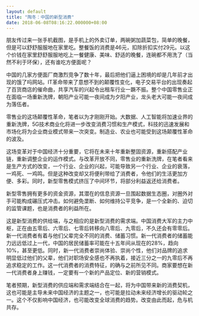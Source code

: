 ```yaml
---
layout: default
title: "陶冬：中国的新型消费"
date: 2018-06-08T08:16:22.000000+08:00
---
```


朋友传过来一张手机截图，是手机上的外卖订单，两碗粥加蔬菜包，简单的晚餐，但是可以舒舒服服地在家里吃。整餐饭的消费是46元，扣除折扣实付29元。以这个价钱在家里舒舒服服地吃上一餐健康、美味、舒适的晚餐，连碗都不用洗了（当然不利于环保），还有谁吃方便面呢？

中国的几家方便面厂商激烈竞争了数十年，最后把他们逼上困境的却是几年前才出现的饿了吗网站。IT革命带来了意想不到的颠覆性变化，电子交易平台的出现奏起了百货商店的催命曲，共享汽车的兴起令出租车行业一蹶不振。整个中国零售业正在面临一场重新洗牌，朝阳产业可能一夜间成为夕阳产业，龙头老大可能一夜间成为落伍者。

零售业的这场颠覆性革命，笔者以为才刚刚开始。大数据、人工智能将加速业界的重新洗牌，5G技术商业化将进一步改变消费习惯和生产模式，科技的迅速发展和市场化将为企业商业模式带来一次突变。制造业、农业也可能受到这场颠覆性革命的波及。

这场变革对于中国经济十分重要，它将在未来十年重新整固资源，重新搭配产业链，重新调整企业的运作模式。与改革开放不同，零售业的重新洗牌，在笔者看来是生产方式的改变，一个行业、企业的兴起，可能导致另一个行业、企业的衰落，一鸡死、一鸡鸣。但是这种改变却又将便利带给了消费者，令他们的生活更加方便、多彩。同时，新型零售模式挤压了中间环节，将部分利益返还给消费者。

新型零售拥有更多的资金资源，其潜在的信息资源一旦围起数据生态圈，对圈外对手可能构成碾压式冲击。如何避免垄断、如何维持公平竞争，是一个全新的、迫切的监管课题，也是消费者的利益所在。

这是新型消费的供给端，与之相应的是新型消费的需求端。中国消费大军的主力中枢，正在由五零后、六零后、七零后转移向八零后、九零后，不久还会有零零后。新一代消费者有着与他们父辈完全不同的消费、储蓄习惯。新一代消费者的储蓄能力远远低过上一代，中国的居民储蓄率可能在十五年间从现在的28%，趋向10%，甚至更低。同时，新一代消费者崇尚体验、崇尚个性，他们对品牌的追求明显低过他们的父辈，他们对职场安全感也不再执着，接近三分之一的九零后不再追求稳定的工作。这一代消费者的消费特征，的确与之前所见不同。商家要想在新一代消费者身上赚钱，一定要有一个新的产品定位、新的营销模式。

笔者预期，新型消费的供应端和需求端结合在一起，将为中国带来新的消费契机，这也可能是主导未来中国经济的主题之一，也可能是拉动未来经济增长的驱动轮之一。这个不仅影响中国经济，也可能改变全球消费的趋势。改变由此而起，危与机共存。

